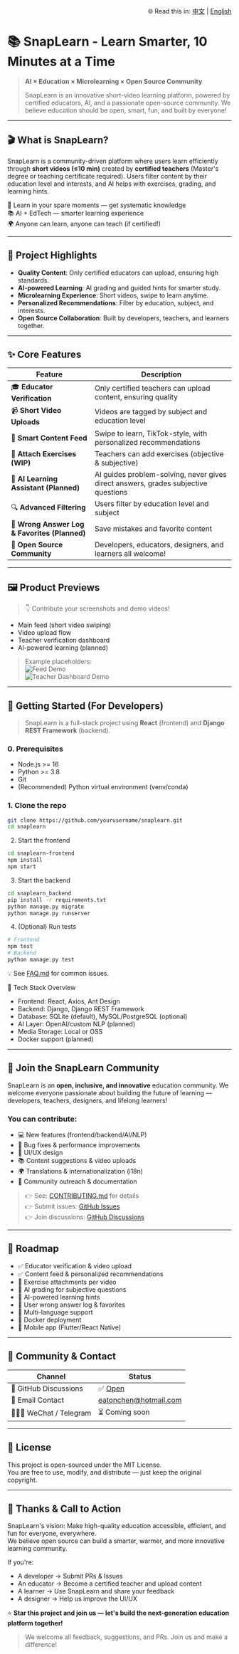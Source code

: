 <p align="right">
  🌐 Read this in:
  <a href="README.md">中文</a> |
  <a href="README.en.md">English</a>
</p>

# 📚 SnapLearn - Learn Smarter, 10 Minutes at a Time

> **AI × Education × Microlearning × Open Source Community**
>
> SnapLearn is an innovative short-video learning platform, powered by certified educators, AI, and a passionate open-source community. We believe education should be open, smart, fun, and built by everyone!

---

## 🎬 What is SnapLearn?

SnapLearn is a community-driven platform where users learn efficiently through **short videos (≤10 min)** created by **certified teachers** (Master's degree or teaching certificate required). Users filter content by their education level and interests, and AI helps with exercises, grading, and learning hints.

🧩 Learn in your spare moments — get systematic knowledge  
📚 AI + EdTech — smarter learning experience  
🌍 Anyone can learn, anyone can teach (if certified!)

---

## 🌟 Project Highlights

- **Quality Content**: Only certified educators can upload, ensuring high standards.
- **AI-powered Learning**: AI grading and guided hints for smarter study.
- **Microlearning Experience**: Short videos, swipe to learn anytime.
- **Personalized Recommendations**: Filter by education, subject, and interests.
- **Open Source Collaboration**: Built by developers, teachers, and learners together.

---

## ✨ Core Features

| Feature | Description |
|---------|-------------|
| 🎓 **Educator Verification** | Only certified teachers can upload content, ensuring quality |
| 📹 **Short Video Uploads** | Videos are tagged by subject and education level |
| 🧭 **Smart Content Feed** | Swipe to learn, TikTok-style, with personalized recommendations |
| 📝 **Attach Exercises (WIP)** | Teachers can add exercises (objective & subjective) |
| 🤖 **AI Learning Assistant (Planned)** | AI guides problem-solving, never gives direct answers, grades subjective questions |
| 🔍 **Advanced Filtering** | Users filter by education level and subject |
| 📌 **Wrong Answer Log & Favorites (Planned)** | Save mistakes and favorite content |
| 🌟 **Open Source Community** | Developers, educators, designers, and learners all welcome! |

---

## 🖼 Product Previews

> 👇 Contribute your screenshots and demo videos!
- Main feed (short video swiping)
- Video upload flow
- Teacher verification dashboard
- AI-powered learning (planned)

> Example placeholders:  
> ![Feed Demo](docs/demo_feed.png)  
> ![Teacher Dashboard Demo](docs/demo_teacher.png)

---

## 🚀 Getting Started (For Developers)

> SnapLearn is a full-stack project using **React** (frontend) and **Django REST Framework** (backend).

### 0. Prerequisites

- Node.js >= 16
- Python >= 3.8
- Git
- (Recommended) Python virtual environment (venv/conda)

### 1. Clone the repo

```bash
git clone https://github.com/yourusername/snaplearn.git
cd snaplearn
```

2. Start the frontend
```bash
cd snaplearn-frontend
npm install
npm start
```

3. Start the backend
```bash
cd snaplearn_backend
pip install -r requirements.txt
python manage.py migrate
python manage.py runserver
```

4. (Optional) Run tests
```bash
# Frontend
npm test
# Backend
python manage.py test
```

💡 See [FAQ.md](docs/FAQ.md) for common issues.

🧠 Tech Stack Overview
- Frontend: React, Axios, Ant Design
- Backend: Django, Django REST Framework
- Database: SQLite (default), MySQL/PostgreSQL (optional)
- AI Layer: OpenAI/custom NLP (planned)
- Media Storage: Local or OSS
- Docker support (planned)

---

## 👥 Join the SnapLearn Community

SnapLearn is an **open, inclusive, and innovative** education community. We welcome everyone passionate about building the future of learning — developers, teachers, designers, and lifelong learners!

### You can contribute:

- 💻 New features (frontend/backend/AI/NLP)
- 🐞 Bug fixes & performance improvements
- 🎨 UI/UX design
- 📚 Content suggestions & video uploads
- 🌍 Translations & internationalization (i18n)
- 📢 Community outreach & documentation

> 👉 See: [CONTRIBUTING.md](CONTRIBUTING.md) for details  
> 👉 Submit issues: [GitHub Issues](https://github.com/Yiteng-CHEN/snaplearn/issues)  
> 👉 Join discussions: [GitHub Discussions](https://github.com/Yiteng-CHEN/snaplearn/discussions)

---

## 📌 Roadmap

- ✅ Educator verification & video upload
- ✅ Content feed & personalized recommendations
- 🚧 Exercise attachments per video
- 🚧 AI grading for subjective questions
- 🚧 AI-powered learning hints
- 🚧 User wrong answer log & favorites
- 🚧 Multi-language support
- 🚧 Docker deployment
- 🚧 Mobile app (Flutter/React Native)

---

## 💬 Community & Contact

| Channel                    | Status                                                |
| -------------------------- | ----------------------------------------------------- |
| 💬 GitHub Discussions      | ✅ [Open](https://github.com/yourusername/snaplearn/discussions) |
| 📧 Email Contact           | [eatonchen@hotmail.com](mailto:eatonchen@hotmail.com) |
| 🧑‍🤝‍🧑 WeChat / Telegram | ⏳ Coming soon                                         |

---

## 📄 License

This project is open-sourced under the MIT License.  
You are free to use, modify, and distribute — just keep the original copyright.

---

## 🙌 Thanks & Call to Action

SnapLearn's vision: Make high-quality education accessible, efficient, and fun for everyone, everywhere.  
We believe open source can build a smarter, warmer, and more innovative learning community.

If you're:

- A developer → Submit PRs & Issues
- An educator → Become a certified teacher and upload content
- A learner → Use SnapLearn and share your feedback
- A designer → Help us improve the UI/UX

⭐ **Star this project and join us — let's build the next-generation education platform together!**

> We welcome all feedback, suggestions, and PRs. Join us and make a difference!